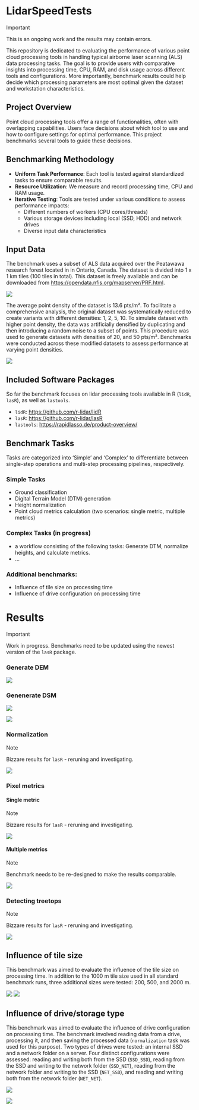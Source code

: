 
<!-- README.md is generated from README.Rmd. Please edit that file -->

# LidarSpeedTests

> [!IMPORTANT]  
> This is an ongoing work and the results may contain errors.

This repository is dedicated to evaluating the performance of various
point cloud processing tools in handling typical airborne laser scanning
(ALS) data processing tasks. The goal is to provide users with
comparative insights into processing time, CPU, RAM, and disk usage
across different tools and configurations. More importantly, benchmark
results could help decide which processing parameters are most optimal
given the dataset and workstation characteristics.

## Project Overview

Point cloud processing tools offer a range of functionalities, often
with overlapping capabilities. Users face decisions about which tool to
use and how to configure settings for optimal performance. This project
benchmarks several tools to guide these decisions.

## Benchmarking Methodology

- **Uniform Task Performance**: Each tool is tested against standardized
  tasks to ensure comparable results.
- **Resource Utilization**: We measure and record processing time, CPU
  and RAM usage.
- **Iterative Testing**: Tools are tested under various conditions to
  assess performance impacts:
  - Different numbers of workers (CPU cores/threads)
  - Various storage devices including local (SSD, HDD) and network
    drives
  - Diverse input data characteristics

## Input Data

The benchmark uses a subset of ALS data acquired over the Peatawawa
research forest located in in Ontario, Canada. The dataset is divided
into 1 x 1 km tiles (100 tiles in total). This dataset is freely
available and can be downloaded from
<https://opendata.nfis.org/mapserver/PRF.html>.

![](graphics/data.png)

The average point density of the dataset is 13.6 pts/m². To facilitate a
comprehensive analysis, the original dataset was systematically reduced
to create variants with different densities: 1, 2, 5, 10. To simulate
dataset with higher point density, the data was artificially densified
by duplicating and then introducing a random noise to a subset of
points. This procedure was used to generate datasets with densities of
20, and 50 pts/m². Benchmarks were conducted across these modified
datasets to assess performance at varying point densities.

![](graphics/data_density_crossections.png)

## Included Software Packages

So far the benchmark focuses on lidar processing tools available in R
(`lidR`, `lasR`), as well as `lastools`.

- `lidR`: <https://github.com/r-lidar/lidR>
- `lasR`: <https://github.com/r-lidar/lasR>
- `lastools`: <https://rapidlasso.de/product-overview/>

## Benchmark Tasks

Tasks are categorized into ‘Simple’ and ‘Complex’ to differentiate
between single-step operations and multi-step processing pipelines,
respectively.

### Simple Tasks

- Ground classification
- Digital Terrain Model (DTM) generation
- Height normalization
- Point cloud metrics calculation (two scenarios: single metric,
  multiple metrics)

### Complex Tasks (in progress)

- a workflow consisting of the following tasks: Generate DTM, normalize
  heights, and calculate metrics.
- …

### Additional benchmarks:

- Influence of tile size on processing time
- Influence of drive configuration on processing time

# Results

> [!IMPORTANT]  
> Work in progress. Benchmarks need to be updated using the newest version of the `lasR` package.

### Generate DEM

![](graphics/result_generate_DEM_W-VIC-A127816_v2.png)

### Genenerate DSM

![](graphics/result_generate_DSM1_W-VIC-A127816_v2.png)

![](graphics/result_generate_DSM2_W-VIC-A127816_v2.png)

### Normalization

> [!NOTE]  
> Bizzare results for `lasR` - reruning and investigating.

![](graphics/result_normalization_W-VIC-A127816_v2.png)

### Pixel metrics

#### Single metric

> [!NOTE]  
> Bizzare results for `lasR` - reruning and investigating.

![](graphics/result_pixel_metrics_1a_W-VIC-A127816_v2.png)

#### Multiple metrics

> [!NOTE]  
> Benchmark needs to be re-designed to make the results comparable. 

![](graphics/result_pixel_metrics_2_W-VIC-A127816_v2.png)

### Detecting treetops

> [!NOTE]  
> Bizzare results for `lasR` - reruning and investigating.

![](graphics/result_tree_detection_W-VIC-A127816_v2.png)

## Influence of tile size

This benchmark was aimed to evaluate the influence of the tile size on
processing time. In addition to the 1000 m tile size used in all
standard benchmark runs, three additional sizes were tested: 200, 500,
and 2000 m.

![](graphics/byTileSize.png) ![](graphics/byTileSizeRel.png)

## Influence of drive/storage type

This benchmark was aimed to evaluate the influence of drive
configuration on processing time. The benchmark involved reading data
from a drive, processing it, and then saving the processed data
(`normalization` task was used for this purpose). Two types of drives
were tested: an internal SSD and a network folder on a server. Four
distinct configurations were assessed: reading and writing both from the
SSD (`SSD_SSD`), reading from the SSD and writing to the network folder
(`SSD_NET`), reading from the network folder and writing to the SSD
(`NET_SSD`), and reading and writing both from the network folder
(`NET_NET`).

![](graphics/byDrives.png)

![](graphics/byDrivesRel.png)
